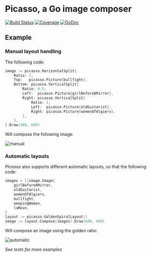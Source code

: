 # Picasso, a Go image composer

[![Build Status](https://travis-ci.org/deiwin/picasso.svg?branch=master)](https://travis-ci.org/deiwin/picasso)
[![Coverage](http://gocover.io/_badge/github.com/deiwin/picasso?0)](http://gocover.io/github.com/deiwin/picasso)
[![GoDoc](https://godoc.org/github.com/deiwin/picasso?status.svg)](https://godoc.org/github.com/deiwin/picasso)

## Example
### Manual layout handling

The following code:

```go
image := picasso.HorizontalSplit{
	Ratio: 2,
	Top:   picasso.Picture{bullfight},
	Bottom: picasso.VerticalSplit{
		Ratio: 0.5,
		Left:  picasso.Picture{girlBeforeAMirror},
		Right: picasso.VerticalSplit{
			Ratio: 1,
			Left:  picasso.Picture{oldGuitarist},
			Right: picasso.Picture{womenOfAlgiers},
		},
	},
}.Draw(400, 600)
```

Will compose the following image:

![manual](https://raw.githubusercontent.com/deiwin/picasso/master/test_images/composed.png)

### Automatic layouts

*Picasso* also supports different automatic layouts, so that the following code:

```go
images = []image.Image{
	girlBeforeAMirror,
	oldGuitarist,
	womenOfAlgiers,
	bullfight,
	weepingWoman,
	laReve,
}
layout := picasso.GoldenSpiralLayout()
image := layout.Compose(images).Draw(600, 600)
```

Will compose an image using the golden ratio:

![automatic](https://raw.githubusercontent.com/deiwin/picasso/master/test_images/golden_spiral-6.png)

*See tests for more examples*
